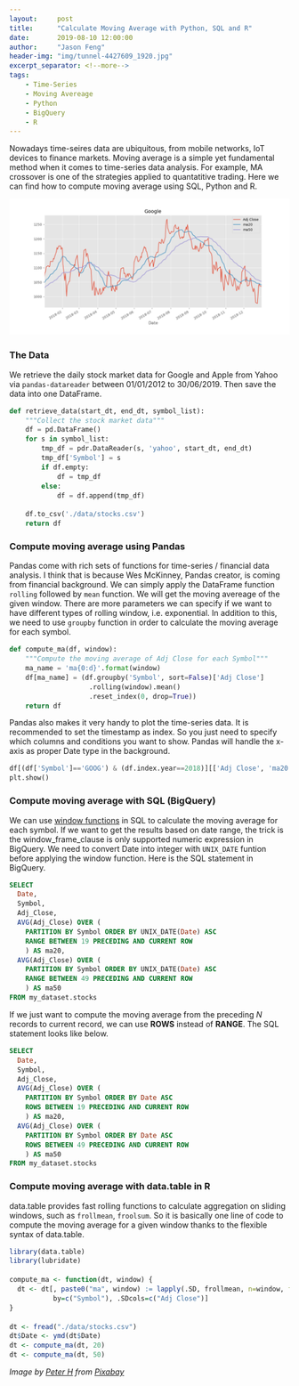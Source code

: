 ```yaml
---
layout:     post
title:      "Calculate Moving Average with Python, SQL and R"
date:       2019-08-10 12:00:00
author:     "Jason Feng"
header-img: "img/tunnel-4427609_1920.jpg"
excerpt_separator: <!--more-->
tags:
    - Time-Series
    - Moving Avereage
    - Python
    - BigQuery
    - R
---
```


Nowadays time-seires data are ubiquitous, from mobile networks, IoT devices to finance markets. Moving average is a simple yet fundamental method when it comes to time-series data analysis. For example, MA crossover is one of the strategies applied to quantatitive trading. Here we can find how to compute moving average using SQL, Python and R.
<!--more-->
![](/img/google-ma-2019-08-23.png)
### The Data
We retrieve the daily stock market data for Google and Apple from Yahoo via `pandas-datareader` between 01/01/2012 to 30/06/2019. Then save the data into one DataFrame. 
```python
def retrieve_data(start_dt, end_dt, symbol_list):
    """Collect the stock market data"""
    df = pd.DataFrame()
    for s in symbol_list:
        tmp_df = pdr.DataReader(s, 'yahoo', start_dt, end_dt)
        tmp_df['Symbol'] = s
        if df.empty:
            df = tmp_df
        else:
            df = df.append(tmp_df)
    
    df.to_csv('./data/stocks.csv')
    return df
```

### Compute moving average using Pandas
Pandas come with rich sets of functions for time-series / financial data analysis. I think that is because Wes McKinney, Pandas creator, is coming from financial background. We can simply apply the DataFrame function `rolling` followed by `mean` function. We will get the moving avereage of the given window. There are more parameters we can specify if we want to have different types of rolling window, i.e. exponential. In addition to this, we need to use `groupby` function in order to calculate the moving average for each symbol.
```python
def compute_ma(df, window):
    """Compute the moving average of Adj Close for each Symbol"""
    ma_name = 'ma{0:d}'.format(window)
    df[ma_name] = (df.groupby('Symbol', sort=False)['Adj Close']
                    .rolling(window).mean()
                    .reset_index(0, drop=True))
    return df
```
Pandas also makes it very handy to plot the time-series data. It is recommended to set the timestamp as index. So you just need to specify which columns and conditions you want to show. Pandas will handle the x-axis as proper Date type in the background.
```python
df[(df['Symbol']=='GOOG') & (df.index.year==2018)][['Adj Close', 'ma20', 'ma50']].plot(title='Google')
plt.show()
```

### Compute moving average with SQL (BigQuery)
We can use [window functions](https://cloud.google.com/bigquery/docs/reference/standard-sql/analytic-function-concepts) in SQL to calculate the moving average for each symbol. If we want to get the results based on date range, the trick is the window_frame_clause is only supported numeric expression in BigQuery. We need to convert Date into integer with `UNIX_DATE` funtion before applying the window function. Here is the SQL statement in BigQuery.
```sql
SELECT
  Date,
  Symbol,
  Adj_Close,
  AVG(Adj_Close) OVER (
    PARTITION BY Symbol ORDER BY UNIX_DATE(Date) ASC 
    RANGE BETWEEN 19 PRECEDING AND CURRENT ROW
    ) AS ma20,
  AVG(Adj_Close) OVER (
    PARTITION BY Symbol ORDER BY UNIX_DATE(Date) ASC 
    RANGE BETWEEN 49 PRECEDING AND CURRENT ROW
    ) AS ma50
FROM my_dataset.stocks
```
If we just want to compute the moving average from the preceding *N* records to current record, we can use **ROWS** instead of **RANGE**. The SQL statement looks like below.
```sql
SELECT
  Date,
  Symbol,
  Adj_Close,
  AVG(Adj_Close) OVER (
    PARTITION BY Symbol ORDER BY Date ASC 
    ROWS BETWEEN 19 PRECEDING AND CURRENT ROW
    ) AS ma20,
  AVG(Adj_Close) OVER (
    PARTITION BY Symbol ORDER BY Date ASC 
    ROWS BETWEEN 49 PRECEDING AND CURRENT ROW
    ) AS ma50
FROM my_dataset.stocks
```

### Compute moving average with data.table in R
data.table provides fast rolling functions to calculate aggregation on sliding windows, such as `frollmean`, `froolsum`. So it is basically one line of code to compute the moving average for a given window thanks to the flexible syntax of data.table. 
```r
library(data.table)
library(lubridate)

compute_ma <- function(dt, window) {
  dt <- dt[, paste0("ma", window) := lapply(.SD, frollmean, n=window, fill=NA), 
           by=c("Symbol"), .SDcols=c("Adj Close")]
}

dt <- fread("./data/stocks.csv") 
dt$Date <- ymd(dt$Date)
dt <- compute_ma(dt, 20)
dt <- compute_ma(dt, 50)
```

*Image by [Peter H](https://pixabay.com/users/Tama66-1032521/?utm_source=link-attribution&amp;utm_medium=referral&amp;utm_campaign=image&amp;utm_content=4427609) from [Pixabay](https://pixabay.com/?utm_source=link-attribution&amp;utm_medium=referral&amp;utm_campaign=image&amp;utm_content=4427609)*